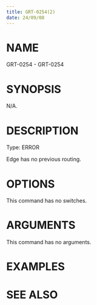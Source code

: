 ```yaml
---
title: GRT-0254(2)
date: 24/09/08
---
```


# NAME

GRT-0254 - GRT-0254

# SYNOPSIS

N/A.

# DESCRIPTION

Type: ERROR

Edge has no previous routing.

# OPTIONS

This command has no switches.

# ARGUMENTS

This command has no arguments.

# EXAMPLES

# SEE ALSO
